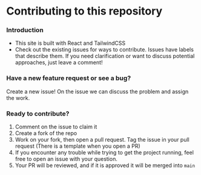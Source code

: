 # Contributing to this repository

### Introduction

- This site is built with React and TailwindCSS
- Check out the existing issues for ways to contribute. Issues have labels that describe them. If you need clarification or want to discuss potential approaches, just leave a comment!

### Have a new feature request or see a bug?

Create a new issue! On the issue we can discuss the problem and assign the work.

### Ready to contribute?

1. Comment on the issue to claim it
3. Create a fork of the repo
4. Work on your fork, then open a pull request. Tag the issue in your pull request (There is a template when you open a PR)
5. If you encounter any trouble while trying to get the project running, feel free to open an issue with your question.
6. Your PR will be reviewed, and if it is approved it will be merged into `main`
